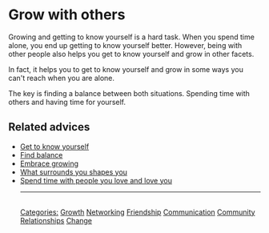 # Grow with others

Growing and getting to know yourself is a hard task. When you spend time alone, you end up getting to know yourself better. However, being with other people also helps you get to know yourself and grow in other facets.
 
In fact, it helps you to get to know yourself and grow in some ways you can't reach when you are alone.
 
The key is finding a balance between both situations. Spending time with others and having time for yourself.

## Related advices

- [Get to know yourself](../Get%20to%20know%20yourself/index.md)
- [Find balance](../Find%20balance/index.md)
- [Embrace growing](../Embrace%20growing/index.md)
- [What surrounds you shapes you](../What%20surrounds%20you%20shapes%20you/index.md)
- [Spend time with people you love and love you](../Spend%20time%20with%20people%20you%20love%20and%20love%20you/index.md) <hr/><br/>[Categories:](../Categories/index.md) [Growth](../Categories/Growth.md) [Networking](../Categories/Networking.md) [Friendship](../Categories/Friendship.md) [Communication](../Categories/Communication.md) [Community](../Categories/Community.md) [Relationships](../Categories/Relationships.md) [Change](../Categories/Change.md)